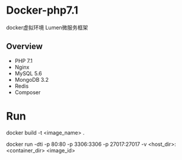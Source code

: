 # Docker-php7.1
docker虚拟环境 Lumen微服务框架 
## Overview
* PHP 7.1 
* Nginx 
* MySQL 5.6
* MongoDB 3.2
* Redis 
* Composer
# Run
docker build -t <image_name> .

docker run -dti -p 80:80 -p 3306:3306 -p 27017:27017 -v <host_dir>:<container_dir> <image_id>

